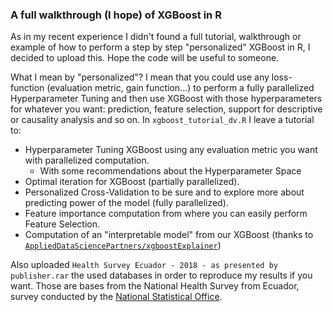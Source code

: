 ### A full walkthrough (I hope) of XGBoost in R

As in my recent experience I didn't found a full tutorial, walkthrough or example of how to perform a step by step "personalized" XGBoost in R, I decided to upload this. Hope the code will be useful to someone.

What I mean by "personalized"? I mean that you could use any loss-function (evaluation metric, gain function...) to perform a fully parallelized Hyperparameter Tuning and then use XGBoost with those hyperparameters for whatever you want: prediction, feature selection, support for descriptive or causality analysis and so on. In `xgboost_tutorial_dv.R` I leave a tutorial to:

* Hyperparameter Tuning XGBoost using any evaluation metric you want with parallelized computation.
  * With some recommendations about the Hyperparameter Space 
* Optimal iteration for XGBoost (partially parallelized).
* Personalized Cross-Validation to be sure and to explore more about predicting power of the model (fully parallelized).
* Feature importance computation from where you can easily perform Feature Selection.
* Computation of an "interpretable model" from our XGBoost (thanks to [`AppliedDataSciencePartners/xgboostExplainer`](https://github.com/AppliedDataSciencePartners/xgboostExplainer)) 

Also uploaded `Health Survey Ecuador - 2018 - as presented by publisher.rar` the used databases in order to reproduce my results if you want. Those are bases from the National Health Survey from Ecuador, survey conducted by the [National Statistical Office](https://www.ecuadorencifras.gob.ec/salud-salud-reproductiva-y-nutricion/).
